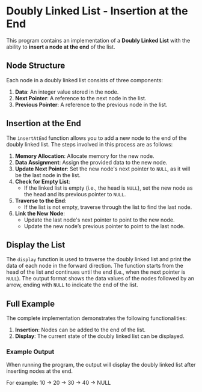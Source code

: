 # Doubly Linked List - Insertion at the End

This program contains an implementation of a **Doubly Linked List** with the ability to **insert a node at the end** of the list.

## Node Structure

Each node in a doubly linked list consists of three components:
1. **Data**: An integer value stored in the node.
2. **Next Pointer**: A reference to the next node in the list.
3. **Previous Pointer**: A reference to the previous node in the list.

## Insertion at the End

The `insertAtEnd` function allows you to add a new node to the end of the doubly linked list. The steps involved in this process are as follows:

1. **Memory Allocation**: Allocate memory for the new node.
2. **Data Assignment**: Assign the provided data to the new node.
3. **Update Next Pointer**: Set the new node's next pointer to `NULL`, as it will be the last node in the list.
4. **Check for Empty List**: 
   - If the linked list is empty (i.e., the head is `NULL`), set the new node as the head and its previous pointer to `NULL`.
5. **Traverse to the End**: 
   - If the list is not empty, traverse through the list to find the last node.
6. **Link the New Node**: 
   - Update the last node's next pointer to point to the new node.
   - Update the new node’s previous pointer to point to the last node.

## Display the List

The `display` function is used to traverse the doubly linked list and print the data of each node in the forward direction. The function starts from the head of the list and continues until the end (i.e., when the next pointer is `NULL`). The output format shows the data values of the nodes followed by an arrow, ending with `NULL` to indicate the end of the list.

## Full Example

The complete implementation demonstrates the following functionalities:
1. **Insertion**: Nodes can be added to the end of the list.
2. **Display**: The current state of the doubly linked list can be displayed.

### Example Output

When running the program, the output will display the doubly linked list after inserting nodes at the end.
 
For example:
10 -> 20 -> 30 -> 40 -> NULL